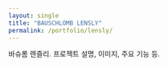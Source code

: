 ```yaml
---
layout: single
title: "BAUSCHLOMB LENSLY"
permalink: /portfolio/lensly/
---
```


바슈롬 렌즐리. 프로젝트 설명, 이미지, 주요 기능 등.